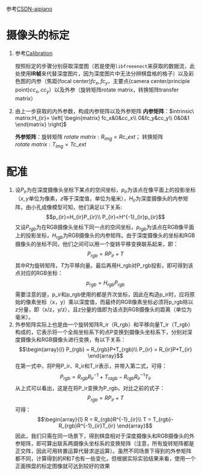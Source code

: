 
参考[CSDN-aipiano](https://blog.csdn.net/aichipmunk/article/details/9264703)

# 摄像头的标定

1. 参考[Calibration](./Matlab_Camera_Calibration_Toolbox.md)

    按照标定的步骤分别获取深度图（若是使用`libfreeenect`来获取的数据流，此处使用**IR帧**来代替深度图片，因为深度图片中无法分辨棋盘格的格子）以及彩色图的内参（焦距(focal center)$fc_x,fc_y$，主要点(camera center/principle point)$cc_x,cc_y$）以及外参（旋转矩阵rotate matrix，转换矩阵transfer matrix）


2. 由上一步获取的内外参数，构成内参矩阵以及外参矩阵
    **内参矩阵**：$intrinsic\ matrix:H_{ir}=
    \left[
        \begin{matrix}
            fc_x&0&cc_x\\
            0&fc_y&cc_y\\
            0&0&1
        \end{matrix}
    \right]$

    **外参矩阵**：旋转矩阵 $rotate\ matrix: R_{img} = Rc\_ext$；
            转换矩阵 $rotate\ matrix: T_{img}=Tc\_ext$

# 配准

1. 设$P_{ir}$为在深度摄像头坐标下某点的空间坐标，$p_{ir}$为该点在像平面上的投影坐标（$x, y$单位为像素，$z$等于深度值，单位为毫米），$H_{ir}$为深度摄像头的内参矩阵，由小孔成像模型可知，他们满足以下关系:
   $$p_{ir}=H_{ir}P_{ir}\\
   P_{ir}=H^{-1}_{ir}p_{ir}$$
又设$P_{rgb}$为在RGB摄像头坐标下同一点的空间坐标，$p_{rgb}$为该点在RGB像平面上的投影坐标，$H_{rgb}$为RGB摄像头的内参矩阵。由于深度摄像头的坐标和RGB摄像头的坐标不同，他们之间可以用一个旋转平移变换联系起来，即：
   $$P_{rgb} = RP_{ir}+T$$
其中$R$为旋转矩阵，$T$为平移向量。最后再用H_rgb对P_rgb投影，即可得到该点对应的RGB坐标：
   $$p_{rgb}=H_{rgb}P_{rgb}$$
需要注意的是，p_ir和p_rgb使用的都是齐次坐标，因此在构造p_ir时，应将原始的像素坐标（x，y）乘以深度值，而最终的RGB像素坐标必须将p_rgb除以z分量，即（x/z，y/z），且z分量的值即为该点到RGB摄像头的距离（单位为毫米）。
2. 外参矩阵实际上也是由一个旋转矩阵R_ir（R_rgb）和平移向量T_ir（T_rgb）构成的，它表示将一个全局坐标系下的点P变换到摄像头坐标系下，分别对深度摄像头和RGB摄像头进行变换，有以下关系：
$$\begin{array}{l}
    P_{rgb} = R_{rgb}P+T_{rgb}\\
    P_{ir} = R_{ir}P+T_{ir}
\end{array}$$
在第一式中，将P用P_ir、R_ir和T_ir表示，并带入第二式，可得：
    $$P_{rgb}=R_{rgb}R^{-1}_{ir}+T_{ragb}-R_{rgb}R^{-1}_{ir}T_{ir}$$
从上式可以看出，这是在将P_ir变换为P_rgb，对比之前的式子：
    $$P_{rgb} = RP_{ir}+T$$
可得：
    $$\begin{array}{l}
        R = R_{rgb}R^{-1}_{ir}\\
        T = T_{rgb}-R_{rgb}R^{-1}_{ir}T_{ir}
    \end{array}$$
因此，我们只需在同一场景下，得到棋盘相对于深度摄像头和RGB摄像头的外参矩阵，即可算出联系两摄像头坐标系的变换矩阵（注意，所有旋转矩阵都是正交阵，因此可用转置运算代替求逆运算）。虽然不同场景下得到的外参矩阵都不同，计算得到的$R$和$T$也有一些变化，但根据实际实验结果来看，使用一个正面棋盘的标定图像就可达到较好的效果
